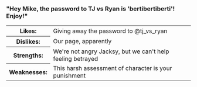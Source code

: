 <html>
        <h3>"Hey Mike, the password to TJ vs Ryan is 'bertibertiberti'! Enjoy!"</h3>
        <table id="tables">
            <tr><th>Likes: </th><td>Giving away the password to @tj_vs_ryan</td></tr>
            <tr><th>Dislikes: </th><td>Our page, apparently</td></tr>
            <tr><th>Strengths: </th><td>We're not angry Jacksy, but we can't help feeling betrayed</td></tr>
            <tr><th>Weaknesses: </th><td>This harsh assessment of character is your punishment</td></tr>
        </table>
</html>
